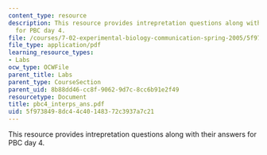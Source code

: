 ```yaml
---
content_type: resource
description: This resource provides intrepretation questions along with their answers
  for PBC day 4.
file: /courses/7-02-experimental-biology-communication-spring-2005/5f9738498dc44c40148372c3937a7c21_pbc4_interps_ans.pdf
file_type: application/pdf
learning_resource_types:
- Labs
ocw_type: OCWFile
parent_title: Labs
parent_type: CourseSection
parent_uid: 8b88dd46-cc8f-9062-9d7c-8cc6b91e2f49
resourcetype: Document
title: pbc4_interps_ans.pdf
uid: 5f973849-8dc4-4c40-1483-72c3937a7c21
---
```

This resource provides intrepretation questions along with their answers for PBC day 4.

